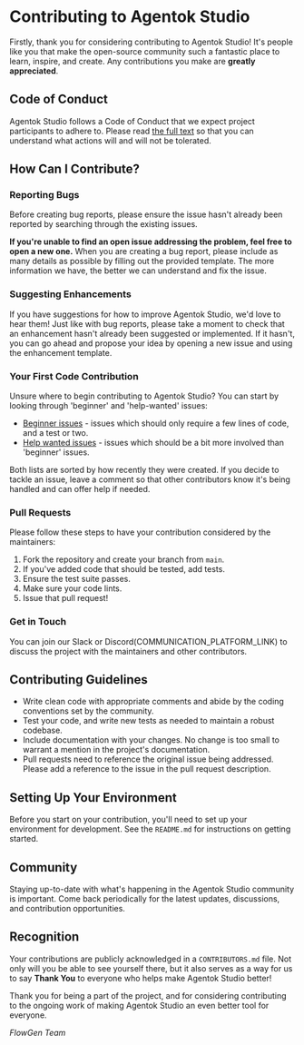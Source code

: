 # Contributing to Agentok Studio

Firstly, thank you for considering contributing to Agentok Studio! It's people like you that make the open-source community such a fantastic place to learn, inspire, and create. Any contributions you make are **greatly appreciated**.

## Code of Conduct

Agentok Studio follows a Code of Conduct that we expect project participants to adhere to. Please read [the full text](CODE_OF_CONDUCT.md) so that you can understand what actions will and will not be tolerated.

## How Can I Contribute?

### Reporting Bugs

Before creating bug reports, please ensure the issue hasn't already been reported by searching through the existing issues.

**If you're unable to find an open issue addressing the problem, feel free to open a new one.** When you are creating a bug report, please include as many details as possible by filling out the provided template. The more information we have, the better we can understand and fix the issue.

### Suggesting Enhancements

If you have suggestions for how to improve Agentok Studio, we'd love to hear them! Just like with bug reports, please take a moment to check that an enhancement hasn't already been suggested or implemented. If it hasn't, you can go ahead and propose your idea by opening a new issue and using the enhancement template.

### Your First Code Contribution

Unsure where to begin contributing to Agentok Studio? You can start by looking through 'beginner' and 'help-wanted' issues:

- [Beginner issues](https://github.com/hughlv/agentok/issues?q=label%3Aeasy) - issues which should only require a few lines of code, and a test or two.
- [Help wanted issues](https://github.com/hughlv/agentok/issues?q=label%3A%22help+wanted%22) - issues which should be a bit more involved than 'beginner' issues.

Both lists are sorted by how recently they were created. If you decide to tackle an issue, leave a comment so that other contributors know it's being handled and can offer help if needed.

### Pull Requests

Please follow these steps to have your contribution considered by the maintainers:

1. Fork the repository and create your branch from `main`.
2. If you've added code that should be tested, add tests.
3. Ensure the test suite passes.
4. Make sure your code lints.
5. Issue that pull request!

### Get in Touch

You can join our Slack or Discord(COMMUNICATION_PLATFORM_LINK) to discuss the project with the maintainers and other contributors.

## Contributing Guidelines

- Write clean code with appropriate comments and abide by the coding conventions set by the community.
- Test your code, and write new tests as needed to maintain a robust codebase.
- Include documentation with your changes. No change is too small to warrant a mention in the project's documentation.
- Pull requests need to reference the original issue being addressed. Please add a reference to the issue in the pull request description.

## Setting Up Your Environment

Before you start on your contribution, you'll need to set up your environment for development. See the `README.md` for instructions on getting started.

## Community

Staying up-to-date with what's happening in the Agentok Studio community is important. Come back periodically for the latest updates, discussions, and contribution opportunities.

## Recognition

Your contributions are publicly acknowledged in a `CONTRIBUTORS.md` file. Not only will you be able to see yourself there, but it also serves as a way for us to say **Thank You** to everyone who helps make Agentok Studio better!

Thank you for being a part of the project, and for considering contributing to the ongoing work of making Agentok Studio an even better tool for everyone.

_FlowGen Team_
